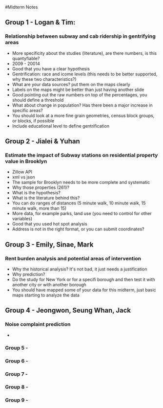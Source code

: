 #Midterm Notes

## Group 1 - Logan & Tim:
### Relationship between subway and cab ridership in gentrifying areas
* More specificity about the studies (literature), are there numbers, is this quantyfiable?
* 2009 - 20014
* Good that you have a clear hypothesis
* Gentrification: race and icome levels (this needs to be better supported, why these two characteristics?)
* What are your data sources? put them on the maps clearly
* Labels on the maps might be better than just having another slide
* Good pointing out the raw numbers on top of the percentages, you should define a threshold
* What about change in population? Has there been a major increase in specific areas?
* You should look at a more fine grain geometries, census block groups, or blocks, if possible
* Include educational level to define gentrification

## Group 2 - Jialei & Yuhan
### Estimate the impact of Subway stations on residential property value in Brooklyn
* Zillow API
* xml vs json
* The sample for Brooklyn needs to be more complete and systematic
* Why those properties (261)?
* What is the hypothesis?
* What is the literature behind this?
* You can do ranges of distances (5 minute walk, 10 minute walk, 15 minute walk, more than 15)
* More data, for example parks, land use (you need to control for other variables)
* Good that you used hot spot analysis
* Address is not in the right format, or you can submit coordinates?

## Group 3 - Emily, Sinae, Mark
### Rent burden analysis and potential areas of intervention
* Why the historical analysis? It's not bad, it just needs a justification
* Why prediction?
* Do the study for New York or for a specifi borough and then test it with another city or with another borough
* You should have mapped some of your data for this midterm, just basic maps starting to analyze the data

## Group 4 - Jeongwon, Seung Whan, Jack
### Noise complaint prediction
* 

### Group 5 -

### Group 6 -

### Group 7 -

### Group 8 -

### Group 9 -
